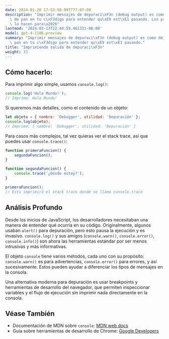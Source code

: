 ```yaml
---
date: 2024-01-20 17:52:58.997777-07:00
description: "Imprimir mensajes de depuraci\xF3n (debug output) es como dejar migas\
  \ de pan en tu c\xF3digo para entender qu\xE9 est\xE1 pasando. Los programadores\
  \ lo hacen para\u2026"
lastmod: '2024-03-13T22:44:59.461311-06:00'
model: gpt-4-1106-preview
summary: "Imprimir mensajes de depuraci\xF3n (debug output) es como dejar migas de\
  \ pan en tu c\xF3digo para entender qu\xE9 est\xE1 pasando."
title: "Imprimiendo salida de depuraci\xF3n"
weight: 33
---
```


## Cómo hacerlo:
Para imprimir algo simple, usamos `console.log()`:

```javascript
console.log('Hola Mundo!');
// Imprime: Hola Mundo!
```

Si queremos más detalles, como el contenido de un objeto:

```javascript
let objeto = { nombre: 'Debugger', utilidad: 'Depuración' };
console.log(objeto);
// Imprime: { nombre: 'Debugger', utilidad: 'Depuración' }
```

Para casos más complejos, tal vez quieras ver el stack trace, así que puedes usar `console.trace()`:

```javascript
function primeraFuncion() {
    segundaFuncion();
}

function segundaFuncion() {
    console.trace('¿Dónde estoy?');
}

primeraFuncion();
// Esto imprimirá el stack trace donde se llamó console.trace
```

## Análisis Profundo
Desde los inicios de JavaScript, los desarrolladores necesitaban una manera de entender qué ocurría en su código. Originalmente, algunos usaban `alert()` para depuración, pero esto pausa la ejecución y es invasivo. `console.log()` y sus amigos (`console.warn()`, `console.error()`, `console.info()`) son ahora las herramientas estándar por ser menos intrusivas y más informativas.

El objeto `console` tiene varios métodos, cada uno con su propósito: `console.warn()` es para advertencias, `console.error()` para errores, y así sucesivamente. Estos pueden ayudar a diferenciar los tipos de mensajes en la consola.

Una alternativa moderna para depuración es usar breakpoints y herramientas de desarrollo del navegador, que permiten inspeccionar variables y el flujo de ejecución sin imprimir nada directamente en la consola.

## Véase También
- Documentación de MDN sobre `console`: [MDN web docs](https://developer.mozilla.org/es/docs/Web/API/Console)
- Guía sobre herramientas de desarrollo de Chrome: [Google Developers](https://developers.google.com/web/tools/chrome-devtools/javascript)
